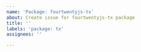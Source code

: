 ```yaml
---
name: 'Package: fourtwentyjs-tx'
about: Create issue for fourtwentyjs-tx package
title: ''
labels: 'package: tx'
assignees: ''

---
```



